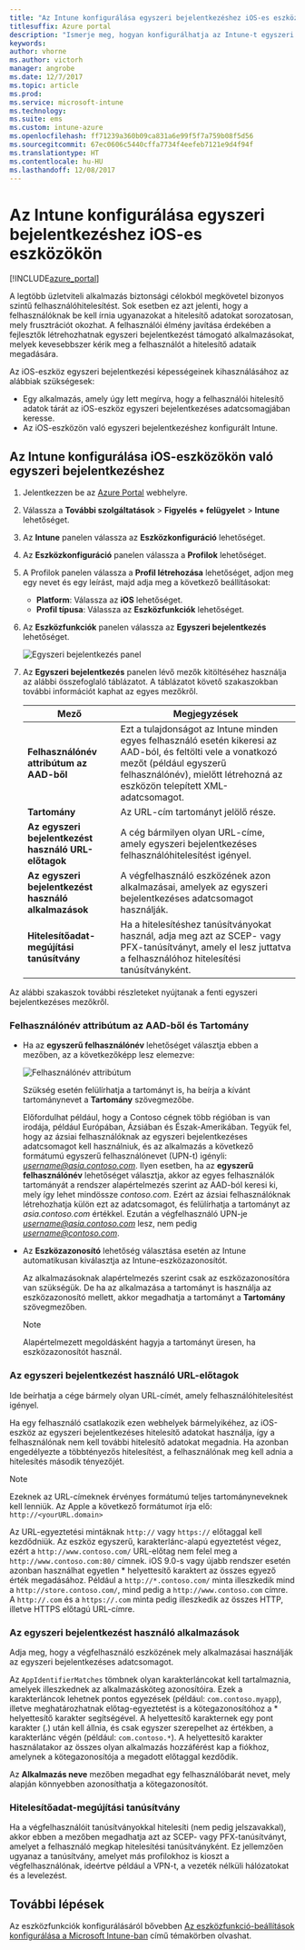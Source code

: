 ```yaml
---
title: "Az Intune konfigurálása egyszeri bejelentkezéshez iOS-es eszközökön"
titlesuffix: Azure portal
description: "Ismerje meg, hogyan konfigurálhatja az Intune-t egyszeri bejelentkezéshez iOS-eszközökön."
keywords: 
author: vhorne
ms.author: victorh
manager: angrobe
ms.date: 12/7/2017
ms.topic: article
ms.prod: 
ms.service: microsoft-intune
ms.technology: 
ms.suite: ems
ms.custom: intune-azure
ms.openlocfilehash: ff71239a360b09ca831a6e99f5f7a759b08f5d56
ms.sourcegitcommit: 67ec0606c5440cffa7734f4eefeb7121e9d4f94f
ms.translationtype: HT
ms.contentlocale: hu-HU
ms.lasthandoff: 12/08/2017
---
```

# <a name="configure-intune-for-ios-device-single-sign-on"></a>Az Intune konfigurálása egyszeri bejelentkezéshez iOS-es eszközökön

[!INCLUDE[azure_portal](./includes/azure_portal.md)]

A legtöbb üzletviteli alkalmazás biztonsági célokból megkövetel bizonyos szintű felhasználóhitelesítést. Sok esetben ez azt jelenti, hogy a felhasználóknak be kell írnia ugyanazokat a hitelesítő adatokat sorozatosan, mely frusztrációt okozhat. A felhasználói élmény javítása érdekében a fejlesztők létrehozhatnak egyszeri bejelentkezést támogató alkalmazásokat, melyek kevesebbszer kérik meg a felhasználót a hitelesítő adataik megadására.

Az iOS-eszköz egyszeri bejelentkezési képességeinek kihasználásához az alábbiak szükségesek:

- Egy alkalmazás, amely úgy lett megírva, hogy a felhasználói hitelesítő adatok tárát az iOS-eszköz egyszeri bejelentkezéses adatcsomagjában keresse.
- Az iOS-eszközön való egyszeri bejelentkezéshez konfigurált Intune.

## <a name="to-configure-intune-for-ios-device-single-sign-on"></a>Az Intune konfigurálása iOS-eszközökön való egyszeri bejelentkezéshez


1. Jelentkezzen be az [Azure Portal](https://portal.azure.com) webhelyre.
2. Válassza a **További szolgáltatások** > **Figyelés + felügyelet** > **Intune** lehetőséget.
3. Az **Intune** panelen válassza az **Eszközkonfiguráció** lehetőséget.
2. Az **Eszközkonfiguráció** panelen válassza a **Profilok** lehetőséget.
3. A Profilok panelen válassza a **Profil létrehozása** lehetőséget, adjon meg egy nevet és egy leírást, majd adja meg a következő beállításokat:
   - **Platform**: Válassza az **iOS** lehetőséget. 
   - **Profil típusa**: Válassza az **Eszközfunkciók** lehetőséget.
4. Az **Eszközfunkciók** panelen válassza az **Egyszeri bejelentkezés** lehetőséget.

   ![Egyszeri bejelentkezés panel](./media/sso-blade.png)

2. Az **Egyszeri bejelentkezés** panelen lévő mezők kitöltéséhez használja az alábbi összefoglaló táblázatot. A táblázatot követő szakaszokban további információt kaphat az egyes mezőkről.
   
   |Mező  |Megjegyzések|
   |---------|---------|
   |**Felhasználónév attribútum az AAD-ből**|Ezt a tulajdonságot az Intune minden egyes felhasználó esetén kikeresi az AAD-ból, és feltölti vele a vonatkozó mezőt (például egyszerű felhasználónév), mielőtt létrehozná az eszközön telepített XML-adatcsomagot.|
   |**Tartomány**|Az URL-cím tartományt jelölő része.|
   |**Az egyszeri bejelentkezést használó URL-előtagok**|A cég bármilyen olyan URL-címe, amely egyszeri bejelentkezéses felhasználóhitelesítést igényel.|
   |**Az egyszeri bejelentkezést használó alkalmazások**|A végfelhasználó eszközének azon alkalmazásai, amelyek az egyszeri bejelentkezéses adatcsomagot használják.|
   |**Hitelesítőadat-megújítási tanúsítvány**|Ha a hitelesítéshez tanúsítványokat használ, adja meg azt az SCEP- vagy PFX-tanúsítványt, amely el lesz juttatva a felhasználóhoz hitelesítési tanúsítványként.|

Az alábbi szakaszok további részleteket nyújtanak a fenti egyszeri bejelentkezéses mezőkről.

### <a name="username-attribute-from-aad-and-realm"></a>Felhasználónév attribútum az AAD-ből és Tartomány

- Ha az **egyszerű felhasználónév** lehetőséget választja ebben a mezőben, az a következőképp lesz elemezve:

   ![Felhasználónév attribútum](media/User-name-attribute.png)

   Szükség esetén felülírhatja a tartományt is, ha beírja a kívánt tartománynevet a **Tartomány** szövegmezőbe.

   Előfordulhat például, hogy a Contoso cégnek több régióban is van irodája, például Európában, Ázsiában és Észak-Amerikában. Tegyük fel, hogy az ázsiai felhasználóknak az egyszeri bejelentkezéses adatcsomagot kell használniuk, és az alkalmazás a következő formátumú egyszerű felhasználónevet (UPN-t) igényli: *username@asia.contoso.com*. Ilyen esetben, ha az **egyszerű felhasználónév** lehetőséget választja, akkor az egyes felhasználók tartományát a rendszer alapértelmezés szerint az AAD-ból keresi ki, mely így lehet mindössze *contoso.com*. Ezért az ázsiai felhasználóknak létrehozhatja külön ezt az adatcsomagot, és felülírhatja a tartományt az *asia.contoso.com* értékkel. Ezután a végfelhasználó UPN-je *username@asia.contoso.com* lesz, nem pedig *username@contoso.com*.

- Az **Eszközazonosító** lehetőség választása esetén az Intune automatikusan kiválasztja az Intune-eszközazonosítót.

   Az alkalmazásoknak alapértelmezés szerint csak az eszközazonosítóra van szükségük. De ha az alkalmazása a tartományt is használja az eszközazonosító mellett, akkor megadhatja a tartományt a **Tartomány** szövegmezőben.

   > [!NOTE]
   > Alapértelmezett megoldásként hagyja a tartományt üresen, ha eszközazonosítót használ.

### <a name="url-prefixes-that-will-use-single-sign-on"></a>Az egyszeri bejelentkezést használó URL-előtagok

Ide beírhatja a cége bármely olyan URL-címét, amely felhasználóhitelesítést igényel.

Ha egy felhasználó csatlakozik ezen webhelyek bármelyikéhez, az iOS-eszköz az egyszeri bejelentkezéses hitelesítő adatokat használja, így a felhasználónak nem kell további hitelesítő adatokat megadnia. Ha azonban engedélyezte a többtényezős hitelesítést, a felhasználónak meg kell adnia a hitelesítés második tényezőjét.

> [!NOTE]
> Ezeknek az URL-címeknek érvényes formátumú teljes tartományneveknek kell lenniük. Az Apple a következő formátumot írja elő: `http://<yourURL.domain>`

Az URL-egyeztetési mintáknak `http://` vagy `https://` előtaggal kell kezdődniük. Az eszköz egyszerű, karakterlánc-alapú egyeztetést végez, ezért a `http://www.contoso.com/` URL-előtag nem felel meg a `http://www.contoso.com:80/` címnek. iOS 9.0-s vagy újabb rendszer esetén azonban használhat egyetlen * helyettesítő karaktert az összes egyező érték megadásához. Például a `http://*.contoso.com/` minta illeszkedik mind a `http://store.contoso.com/`, mind pedig a `http://www.contoso.com` címre.
A `http://.com` és a `https://.com` minta pedig illeszkedik az összes HTTP, illetve HTTPS előtagú URL-címre.

### <a name="apps-that-will-use-single-sign-on"></a>Az egyszeri bejelentkezést használó alkalmazások

Adja meg, hogy a végfelhasználó eszközének mely alkalmazásai használják az egyszeri bejelentkezéses adatcsomagot.

Az `AppIdentifierMatches` tömbnek olyan karakterláncokat kell tartalmaznia, amelyek illeszkednek az alkalmazásköteg azonosítóira. Ezek a karakterláncok lehetnek pontos egyezések (például: `com.contoso.myapp`), illetve meghatározhatnak előtag-egyeztetést is a kötegazonosítóhoz a * helyettesítő karakter segítségével. A helyettesítő karakternek egy pont karakter (.) után kell állnia, és csak egyszer szerepelhet az értékben, a karakterlánc végén (például: `com.contoso.*`). A helyettesítő karakter használatakor az összes olyan alkalmazás hozzáférést kap a fiókhoz, amelynek a kötegazonosítója a megadott előtaggal kezdődik.

Az **Alkalmazás neve** mezőben megadhat egy felhasználóbarát nevet, mely alapján könnyebben azonosíthatja a kötegazonosítót.

### <a name="credential-renewal-certificate"></a>Hitelesítőadat-megújítási tanúsítvány

Ha a végfelhasználóit tanúsítványokkal hitelesíti (nem pedig jelszavakkal), akkor ebben a mezőben megadhatja azt az SCEP- vagy PFX-tanúsítványt, amelyet a felhasználó megkap hitelesítési tanúsítványként. Ez jellemzően ugyanaz a tanúsítvány, amelyet más profilokhoz is kioszt a végfelhasználónak, ideértve például a VPN-t, a vezeték nélküli hálózatokat és a levelezést.

## <a name="next-steps"></a>További lépések

Az eszközfunkciók konfigurálásáról bővebben [Az eszközfunkció-beállítások konfigurálása a Microsoft Intune-ban](device-features-configure.md) című témakörben olvashat.